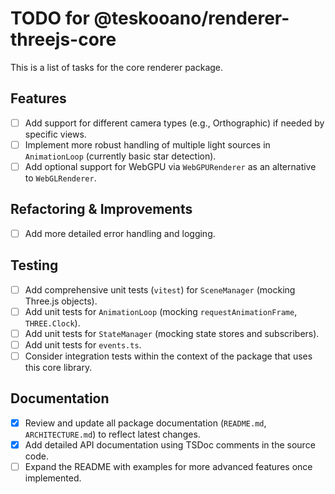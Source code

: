 # TODO for @teskooano/renderer-threejs-core

This is a list of tasks for the core renderer package.

## Features

- [ ] Add support for different camera types (e.g., Orthographic) if needed by specific views.
- [ ] Implement more robust handling of multiple light sources in `AnimationLoop` (currently basic star detection).
- [ ] Add optional support for WebGPU via `WebGPURenderer` as an alternative to `WebGLRenderer`.

## Refactoring & Improvements

- [ ] Add more detailed error handling and logging.

## Testing

- [ ] Add comprehensive unit tests (`vitest`) for `SceneManager` (mocking Three.js objects).
- [ ] Add unit tests for `AnimationLoop` (mocking `requestAnimationFrame`, `THREE.Clock`).
- [ ] Add unit tests for `StateManager` (mocking state stores and subscribers).
- [ ] Add unit tests for `events.ts`.
- [ ] Consider integration tests within the context of the package that uses this core library.

## Documentation

- [x] Review and update all package documentation (`README.md`, `ARCHITECTURE.md`) to reflect latest changes.
- [x] Add detailed API documentation using TSDoc comments in the source code.
- [ ] Expand the README with examples for more advanced features once implemented.
